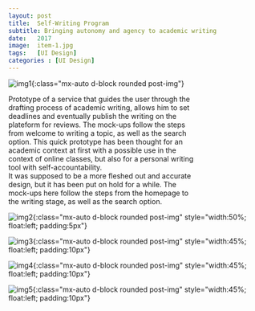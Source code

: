 ```yaml
---
layout: post
title:  Self-Writing Program
subtitle: Bringing autonomy and agency to academic writing
date:   2017
image:  item-1.jpg
tags:   [UI Design]
categories : [UI Design]
---
```


![img1]({{site.baseurl}}/projects/images/self-writing/img-1.jpg){:class="mx-auto d-block rounded post-img"}

<div style="clear:both; max-width:75%" class="paragraph">Prototype of a service that guides the user through the drafting process of academic writing, allows him to set deadlines and eventually publish the writing on the plateform for reviews. The mock-ups follow the steps from welcome to writing a topic, as well as the search option. This quick prototype has been thought for an academic context at first with a possible use in the context of online classes, but also for a personal writing tool with self-accountability. </div>

<div style="clear:both; max-width:75%" class="paragraph">It was supposed to be a more fleshed out and accurate design, but it has been put on hold for a while. The mock-ups here follow the steps from the homepage to the writing stage, as well as the search option. </div>


![img2]({{site.baseurl}}/projects/images/self-writing/img-2.jpg){:class="mx-auto d-block rounded post-img" style="width:50%; float:left; padding:5px"}

![img3]({{site.baseurl}}/projects/images/self-writing/img-3.jpg){:class="mx-auto d-block rounded post-img" style="width:45%; float:left; padding:10px"}

![img4]({{site.baseurl}}/projects/images/self-writing/img-4.jpg){:class="mx-auto d-block rounded post-img" style="width:45%; float:left; padding:10px"}

![img5]({{site.baseurl}}/projects/images/self-writing/img-5.jpg){:class="mx-auto d-block rounded post-img" style="width:45%; float:left; padding:10px"}
